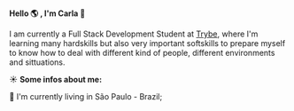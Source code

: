 **Hello :earth_americas: , I'm Carla :wave:**

I am currently a Full Stack Development Student at [Trybe](https://www.betrybe.com/), where I'm learning many hardskills but also very important softskills to prepare myself to know how to deal with different kind of people, different environments and sittuations.

:sunny: **Some infos about me:** 

:house_with_garden: I'm currently living in São Paulo - Brazil;  
